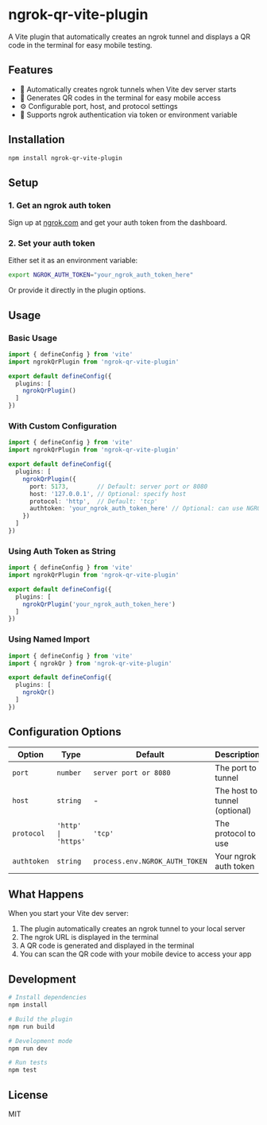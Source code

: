 # ngrok-qr-vite-plugin

A Vite plugin that automatically creates an ngrok tunnel and displays a QR code in the terminal for easy mobile testing.

## Features

- 🔗 Automatically creates ngrok tunnels when Vite dev server starts
- 📱 Generates QR codes in the terminal for easy mobile access
- ⚙️ Configurable port, host, and protocol settings
- 🔐 Supports ngrok authentication via token or environment variable

## Installation

```bash
npm install ngrok-qr-vite-plugin
```

## Setup

### 1. Get an ngrok auth token

Sign up at [ngrok.com](https://ngrok.com) and get your auth token from the dashboard.

### 2. Set your auth token

Either set it as an environment variable:
```bash
export NGROK_AUTH_TOKEN="your_ngrok_auth_token_here"
```

Or provide it directly in the plugin options.

## Usage

### Basic Usage

```typescript
import { defineConfig } from 'vite'
import ngrokQrPlugin from 'ngrok-qr-vite-plugin'

export default defineConfig({
  plugins: [
    ngrokQrPlugin()
  ]
})
```

### With Custom Configuration

```typescript
import { defineConfig } from 'vite'
import ngrokQrPlugin from 'ngrok-qr-vite-plugin'

export default defineConfig({
  plugins: [
    ngrokQrPlugin({
      port: 5173,        // Default: server port or 8080
      host: '127.0.0.1', // Optional: specify host
      protocol: 'http',  // Default: 'tcp'
      authtoken: 'your_ngrok_auth_token_here' // Optional: can use NGROK_AUTH_TOKEN env var
    })
  ]
})
```

### Using Auth Token as String

```typescript
import { defineConfig } from 'vite'
import ngrokQrPlugin from 'ngrok-qr-vite-plugin'

export default defineConfig({
  plugins: [
    ngrokQrPlugin('your_ngrok_auth_token_here')
  ]
})
```

### Using Named Import

```typescript
import { defineConfig } from 'vite'
import { ngrokQr } from 'ngrok-qr-vite-plugin'

export default defineConfig({
  plugins: [
    ngrokQr()
  ]
})
```

## Configuration Options

| Option | Type | Default | Description |
|--------|------|---------|-------------|
| `port` | `number` | `server port or 8080` | The port to tunnel |
| `host` | `string` | - | The host to tunnel (optional) |
| `protocol` | `'http' \| 'https'` | `'tcp'` | The protocol to use |
| `authtoken` | `string` | `process.env.NGROK_AUTH_TOKEN` | Your ngrok auth token |

## What Happens

When you start your Vite dev server:

1. The plugin automatically creates an ngrok tunnel to your local server
2. The ngrok URL is displayed in the terminal
3. A QR code is generated and displayed in the terminal
4. You can scan the QR code with your mobile device to access your app

## Development

```bash
# Install dependencies
npm install

# Build the plugin
npm run build

# Development mode
npm run dev

# Run tests
npm test
```

## License

MIT 
